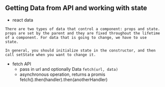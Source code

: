 ## Getting Data from API and working with state

* react data
```
There are two types of data that control a component: props and state. props are set by the parent and they are fixed throughout the lifetime of a component. For data that is going to change, we have to use state.
```

```
In general, you should initialize state in the constructor, and then call setState when you want to change it.
```

* fetch API
  * pass in url and optionally Data
    `fetch(url, data)`
  * asynchronous operation, returns a promis
    fetch().then(handler).then(anotherHandler)

